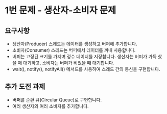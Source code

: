 # 1번 문제 - 생산자-소비자 문제

## 요구사항
- 생산자(Producer) 스레드는 데이터를 생성하고 버퍼에 추가합니다.
- 소비자(Consumer) 스레드는 버퍼에서 데이터를 꺼내 사용합니다.
- 버퍼는 고정된 크기를 가지며 정수 데이터를 저장합니다. 생산자는 버퍼가 가득 찼을 때 대기하고, 소비자는 버퍼가 비었을 때 대기합니다.
- wait(), notify(), notifyAll() 메서드를 사용하여 스레드 간의 통신을 구현합니다.

## 추가 도전 과제
- 버퍼를 순환 큐(Circular Queue)로 구현합니다.
- 여러 생산자와 여러 소비자를 추가합니다.
